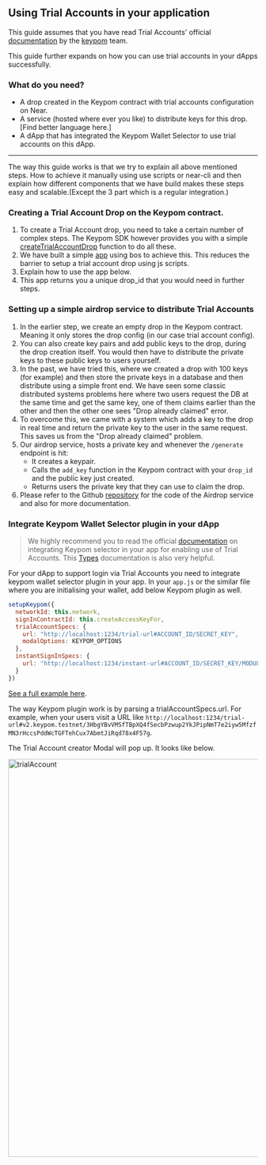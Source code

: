 ## Using Trial Accounts in your application


This guide assumes that you have read Trial Accounts' official [documentation](https://docs.keypom.xyz/docs/next/TrialAccounts/introduction) by the [keypom](keypom.xyz) team.

This guide  further expands on how you can use trial accounts in your dApps successfully.

### What do you need?
- A drop created in the Keypom contract with trial accounts configuration on Near.
- A service (hosted where ever you like) to distribute keys for this drop. [Find better language here.]
- A  dApp that has integrated the Keypom Wallet Selector to use trial accounts on this dApp.


---
The way this guide works is that we try to explain all above mentioned steps. How to achieve it manually using use scripts or near-cli and then explain how different components that we have build makes these steps easy and scalable.(Except the 3 part which is a regular integration.)

### Creating a Trial Account Drop on the Keypom contract.

1. To create a Trial Account drop, you need to take a certain number of complex steps. The Keypom SDK however provides you with a simple [createTrialAccountDrop](https://docs.keypom.xyz/docs/next/keypom-sdk/Core/modules#createtrialaccountdrop) function to do all these.
2. We have built a simple [app](https://near.social/harmonic1.near/widget/app?page=create) using bos to achieve this. This reduces the barrier to setup a trial account drop using js scripts.
3. Explain how to use the app below.
4. This app returns you a unique drop_id that you would need in further steps.


### Setting up a simple airdrop service to distribute Trial Accounts

1. In the earlier step, we create an empty drop in the Keypom contract. Meaning it only stores the drop config (in our case trial account config).
2. You can also create key pairs and add public keys to the drop, during the drop creation itself. You would then have to distribute the private keys to these public keys to users yourself.
3. In the past, we have tried this, where we created a drop with 100 keys (for example) and then store the private keys in a database and then distribute using a simple front end. We have seen some classic distributed systems problems here where two users request the DB at the same time and get the same key, one of them claims earlier than the other and then the other one sees "Drop already claimed" error.
4. To overcome this, we came with a system which adds a key to the drop in real time and return the private key to the user in the same request. This saves us from the "Drop already claimed" problem.
5. Our airdrop service, hosts a private key and whenever the `/generate` endpoint is hit:
	- It creates a keypair.
	- Calls the `add_key` function in the Keypom contract with your `drop_id` and the public key just created.
	- Returns users the private key that they can use to claim the drop.
6. Please refer to the Github [repository](https://github.com/Harmonic-Guild/airdrop-service) for the code of the Airdrop service and also for more documentation.


### Integrate Keypom Wallet Selector plugin in your dApp

> We highly recommend you to read the official [documentation](https://docs.keypom.xyz/docs/next/TrialAccounts/Creation/integration#behind-the-scenes) on integrating Keypom selector in your app for enabling use of Trial Accounts. This [Types](https://docs.keypom.xyz/docs/next/keypom-sdk/Selector/welcome#trial-account-specs) documentation is also very helpful.

For your dApp to support login via Trial Accounts you need to integrate keypom wallet selector plugin in your app.
In your `app.js` or the similar file where you are initialising your wallet, add below Keypom plugin as well.

```js
setupKeypom({
  networkId: this.network,
  signInContractId: this.createAccessKeyFor,
  trialAccountSpecs: {
    url: "http://localhost:1234/trial-url#ACCOUNT_ID/SECRET_KEY",
    modalOptions: KEYPOM_OPTIONS
  },
  instantSignInSpecs: {
    url: "http://localhost:1234/instant-url#ACCOUNT_ID/SECRET_KEY/MODULE_ID",
  }
})
```
[See a full example here](https://github.com/keypom/keypom-docs-examples/blob/28444a492c513b8244e25ccaf067ca54f305b090/advanced-tutorials/trial-accounts/guest-book/near-wallet.js#L45-L55).

The way Keypom plugin work is by parsing a trialAccountSpecs.url. For example, when your users visit a URL like `http://localhost:1234/trial-url#v2.keypom.testnet/3HbgYBvVMSfTBpXQ4fSecbPzwup2YkJPipNmT7e2iyw5MfzfMN3rHccsPddWcTGFTehCux7AbmtJiRqd78x4F57g`.

 The Trial Account creator Modal will pop up. It looks like below.

<img width="804" alt="trialAccount" src="https://github.com/Harmonic-Guild/trial-accounts/assets/12672862/98a63fd9-f214-4ca8-b3e8-c0ca0a915811">
